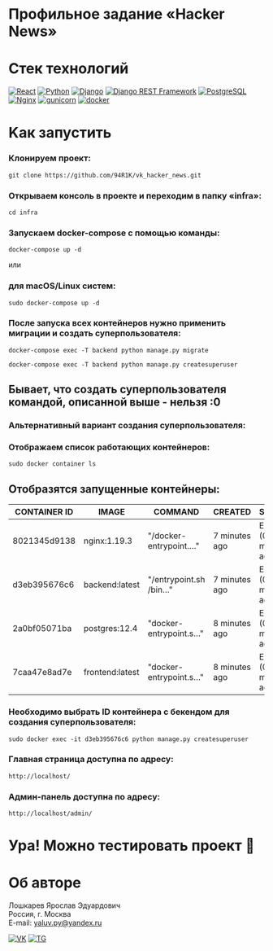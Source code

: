 # Профильное задание «Hacker News»

# Стек технологий
[![React](https://shields.io/badge/react-464646?logo=react&style=flat-square)](https://react.dev/)
[![Python](https://img.shields.io/badge/-Python-464646?style=flat-square&logo=Python)](https://www.python.org/)
[![Django](https://img.shields.io/badge/-Django-464646?style=flat-square&logo=Django)](https://www.djangoproject.com/)
[![Django REST Framework](https://img.shields.io/badge/-Django%20REST%20Framework-464646?style=flat-square&logo=Django%20REST%20Framework)](https://www.django-rest-framework.org/)
[![PostgreSQL](https://img.shields.io/badge/-PostgreSQL-464646?style=flat-square&logo=PostgreSQL)](https://www.postgresql.org/)
[![Nginx](https://img.shields.io/badge/-NGINX-464646?style=flat-square&logo=NGINX)](https://nginx.org/ru/)
[![gunicorn](https://img.shields.io/badge/-gunicorn-464646?style=flat-square&logo=gunicorn)](https://gunicorn.org/)
[![docker](https://img.shields.io/badge/-Docker-464646?style=flat-square&logo=docker)](https://www.docker.com/)

# Kак запустить

### Клонируем проект:
```shell
git clone https://github.com/94R1K/vk_hacker_news.git
```

### Открываем консоль в проекте и переходим в папку «infra»:
```shell
cd infra
```

### Запускаем docker-compose с помощью команды:
```shell
docker-compose up -d
```
или
### для macOS/Linux систем:
```shell
sudo docker-compose up -d
```
### После запуска всех контейнеров нужно применить миграции и создать суперпользователя:
```shell
docker-compose exec -T backend python manage.py migrate
```
```shell
docker-compose exec -T backend python manage.py createsuperuser
```
## Бывает, что создать суперпользователя командой, описанной выше - нельзя :0
### Альтернативный вариант создания суперпользователя:

### Отображаем список работающих контейнеров:
```shell
sudo docker container ls
```

## Отобразятся запущенные контейнеры:
| CONTAINER ID  | IMAGE           | COMMAND                | CREATED       | STATUS                   | PORTS   | NAMES      |
|---------------|-----------------|------------------------|---------------|--------------------------|---------|------------|
| 8021345d9138  | nginx:1.19.3    | "/docker-entrypoint.…" | 7 minutes ago | Exited (0) 7 minutes ago |         | nginx_1    |
| d3eb395676c6  | backend:latest  | "/entrypoint.sh /bin…" | 7 minutes ago | Exited (0) 7 minutes ago |         | backend_1  |
| 2a0bf05071ba  | postgres:12.4   | "docker-entrypoint.s…" | 8 minutes ago | Exited (0) 8 minutes ago |         | db_1       |
| 7caa47e8ad7e  | frontend:latest | "docker-entrypoint.s…" | 8 minutes ago | Exited (0) 8 minutes ago |         | frontend_1 |

### Необходимо выбрать ID контейнера с бекендом для создания суперпользователя:
```shell
sudo docker exec -it d3eb395676c6 python manage.py createsuperuser
```

### Главная страница доступна по адресу:
```link
http://localhost/
```

### Админ-панель доступна по адресу:
```link
http://localhost/admin/
```

# Ура! Можно тестировать проект 🙌

# Об авторе
Лошкарев Ярослав Эдуардович \
Россия, г. Москва \
E-mail: yaluv.py@yandex.ru 

[![VK](https://img.shields.io/badge/Вконтакте-%232E87FB.svg?&style=for-the-badge&logo=vk&logoColor=white)](https://vk.com/yalluv)
[![TG](https://img.shields.io/badge/Telegram-2CA5E0?style=for-the-badge&logo=telegram&logoColor=white)](https://t.me/yallluv)
